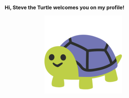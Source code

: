 ### Hi, Steve the Turtle welcomes you on my profile!

<div align="center">
  <img src="./rzulf.gif" width="250px" height="250px" alt="Here Was Dragons!"/>
</div>

